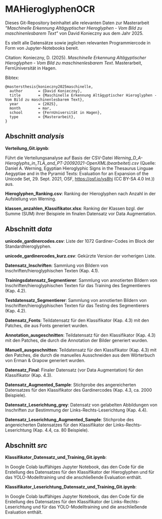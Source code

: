 # MAHieroglyphenOCR

Dieses Git-Repository beinhaltet alle relevanten Daten zur Masterarbeit *"Maschinelle Erkennung Altägyptischer Hieroglyphen - Vom Bild zu maschinenlesbarem Text"* von David Konieczny aus dem Jahr 2025.

Es stellt alle Datensätze sowie jeglichen relevanten Programmiercode in Form von Jupyter-Notebooks bereit.

Citation: 
Konieczny, D. (2025). *Maschinelle Erkennung Altägyptischer Hieroglyphen - Vom Bild zu maschinenlesbarem Text*. Masterarbeit, FernUniversität in Hagen.

Bibtex:
```
@mastersthesis{konieczny2025maschinelle,
  author       = {David Konieczny},
  title        = {Maschinelle Erkennung Altägyptischer Hieroglyphen - Vom Bild zu maschinenlesbarem Text},
  year         = {2025},
  month        = mar,
  school       = {FernUniversität in Hagen},
  type         = {Masterarbeit},
}
```

## Abschnitt *analysis*
**Verteilung_Git.ipynb**: 

Führt die Verteilungsanalyse auf Basis der CSV-Datei *Werning_D_A-Hieroglyphs_in_TLA_and_PT-20092021-OpenXML(bearbeitet).csv* (Quelle: Daniel A. Werning, Egyptian Hieroglyphic Signs in the Thesaurus Linguae Aegyptiae and in the Pyramid Texts: Evaluation for an Expansion of the Unicode Set, 29. Sept. 2021, OSF, https://osf.io/ys8hj (CC BY-SA 4.0 Int.)) aus.

**Hieroglyphen_Ranking.csv**: Ranking der Hieroglyphen nach Anzahl in der Aufstellung von Werning.

**klassen_anzahlen_Klassifikator.xlsx**: Ranking der Klassen bzgl. der Summe (SUM) ihrer Beispiele im finalen Datensatz vor Data Augmentation.


## Abschnitt *data*
**unicode_gardinercodes.csv**: Liste der 1072 Gardiner-Codes im Block der Standardhieroglyphen.

**unicode_gardinercodes_kurz.csv**: Gekürzte Version der vorherigen Liste.

**Datensatz_Inschriften**: Sammlung von Bildern von Inschriften/hieroglyphischen Texten (Kap. 4.1).

**Trainingsdatensatz_Segmentierer**: Sammlung von annotierten Bildern von Inschriften/hieroglyphischen Texten für das Training des Segmentierers (Kap. 4.2).

**Testdatensatz_Segmentierer**: Sammlung von annotierten Bildern von Inschriften/hieroglyphischen Texten für das Testing des Segmentierers (Kap. 4.2).

**Datensatz_Fonts**: Teildatensatz für den Klassifikator (Kap. 4.3) mit den Patches, die aus Fonts generiert wurden.

**Annotation_ausgeschnitten**: Teildatensatz für den Klassifikator (Kap. 4.3) mit den Patches, die durch die Annotation der Bilder generiert wurden.

**Manuell_ausgeschnitten**: Teildatensatz für den Klassifikator (Kap. 4.3) mit den Patches, die durch die manuelles Ausschneiden aus dem Wörterbuch von Erman & Grapow generiert wurden.

**Datensatz_Final**: Finaler Datensatz (vor Data Augmentation) für den Klassifikator (Kap. 4.3).

**Datensatz_Augmented_Sample**: Stichprobe des angereicherten Datensatzes für den Klassifikator des Gardinercodes (Kap. 4.3, ca. 2000 Beispiele).

**Datensatz_Leserichtung_grey**: Datensatz von gelabelten Abbildungen von Inschriften zur Bestimmung der Links-Rechts-Leserichtung (Kap. 4.4). 

**Datensatz_Leserichtung_Augmented_Sample**: Stichprobe des angereicherten Datensatzes für den Klassifikator der Links-Rechts-Leserichtung (Kap. 4.4, ca. 80 Beispiele).


## Abschnitt *src*
**Klassifikator_Datensatz_und_Training_Git.ipynb**:

In Google Colab lauffähiges Jupyter Notebook, das den Code für die Erstellung des Datensatzes für den Klassifikator der Hieroglyphen und für das YOLO-Modelltraining und die anschließende Evaluation enthält. 

**Klassifikator_Leserichtung_Datensatz_und_Training_Git.ipynb**:

In Google Colab lauffähiges Jupyter Notebook, das den Code für die Erstellung des Datensatzes für den Klassifikator der Links-Rechts-Leserichtung und für das YOLO-Modelltraining und die anschließende Evaluation enthält. 


